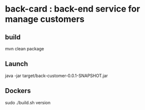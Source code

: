 # back-card : back-end service for manage customers

## build
mvn clean package

## Launch
java -jar target/back-customer-0.0.1-SNAPSHOT.jar

## Dockers
sudo ./build.sh version
